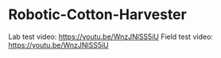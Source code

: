 # Robotic-Cotton-Harvester


Lab test video: https://youtu.be/WnzJNlSS5iU
Field test video: https://youtu.be/WnzJNlSS5iU

